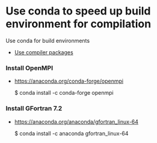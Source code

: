 # Use conda to speed up build environment for compilation

Use conda for build environments
- [Use compiler packages](https://conda.io/docs/user-guide/tasks/build-packages/compiler-tools.html)


### Install OpenMPI 
- https://anaconda.org/conda-forge/openmpi

	$ conda install -c conda-forge openmpi 

### Install GFortran 7.2
- https://anaconda.org/anaconda/gfortran_linux-64

	$ conda install -c anaconda gfortran_linux-64
